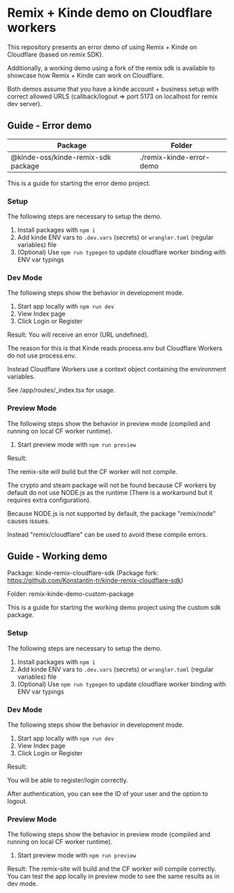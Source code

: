 # Remix + Kinde demo on Cloudflare workers

This repository presents an error demo of using Remix + Kinde on Cloudflare (based on remix SDK).

Additionally, a working demo using a fork of the remix sdk is available to showcase how Remix + Kinde can work on Cloudflare.

Both demos assume that you have a kinde account + business setup with correct allowed URLS (callback/logout => port 5173 on localhost for remix dev server).

## Guide - Error demo 
| Package      | Folder |
| ----------- | ----------- |
| @kinde-oss/kinde-remix-sdk package      | ./remix-kinde-error-demo       |

This is a guide for starting the error demo project.

### Setup

The following steps are necessary to setup the demo.

1. Install packages with `npm i`
2. Add kinde ENV vars to `.dev.vars` (secrets) or `wrangler.toml` (regular variables) file
3. (Optional) Use `npm run typegen` to update cloudflare worker binding with ENV var typings

### Dev Mode

The following steps show the behavior in development mode.

1. Start app locally with `npm run dev`
2. View Index page
3. Click Login or Register

Result:
You will receive an error (URL undefined).

The reason for this is that Kinde reads process.env but Cloudflare Workers do not use process.env.

Instead Cloudflare Workers use a context object containing the environment variables.

See /app/routes/\_index.tsx for usage.

### Preview Mode

The following steps show the behavior in preview mode (compiled and running on local CF worker runtime).

1. Start preview mode with `npm run preview`

Result:

The remix-site will build but the CF worker will not compile.

The crypto and steam package will not be found because CF workers by default do not use NODE.js as the runtime (There is a workaround but it requires extra configuration).

Because NODE.js is not supported by default, the package "remix/node" causes issues.

Instead "remix/cloudflare" can be used to avoid these compile errors.

## Guide - Working demo 
Package: kinde-remix-cloudflare-sdk (Package fork: https://github.com/Konstantin-tr/kinde-remix-cloudflare-sdk)

Folder: remix-kinde-demo-custom-package

This is a guide for starting the working demo project using the custom sdk package.

### Setup

The following steps are necessary to setup the demo.

1. Install packages with `npm i`
2. Add kinde ENV vars to `.dev.vars` (secrets) or `wrangler.toml` (regular variables) file
3. (Optional) Use `npm run typegen` to update cloudflare worker binding with ENV var typings

### Dev Mode

The following steps show the behavior in development mode.

1. Start app locally with `npm run dev`
2. View Index page
3. Click Login or Register

Result:

You will be able to register/login correctly.

After authentication, you can see the ID of your user and the option to logout.

### Preview Mode

The following steps show the behavior in preview mode (compiled and running on local CF worker runtime).

1. Start preview mode with `npm run preview`

Result:
The remix-site will build and the CF worker will compile correctly.
You can test the app locally in preview mode to see the same results as in dev mode.
